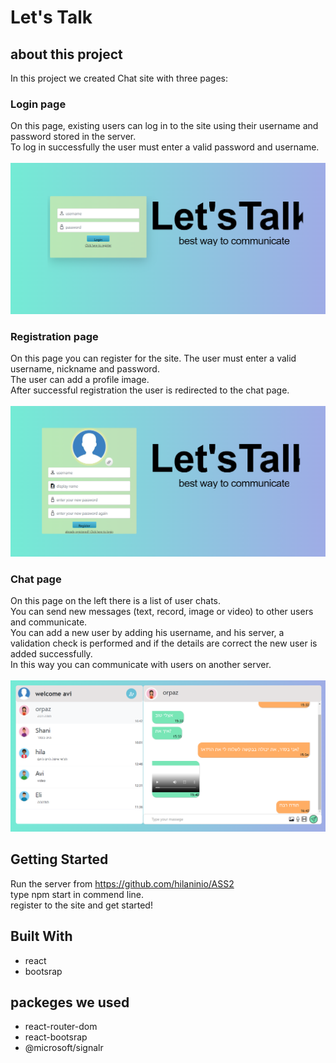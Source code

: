 # Let's Talk 

## about this project
In this project we created Chat site with three pages:

### Login page
On this page, existing users can log in to the site using their username and password stored in the server.<br>
To log in successfully the user must enter a valid password and username.<br>
<br>
![Image](./src/LoginPageImg.png)

### Registration page
On this page you can register for the site. The user must enter a valid username, nickname and password. <br>
The user can add a profile image.<br>
After successful registration the user is redirected to the chat page.<br>
<br>
![Image](./src/registerpage.png)

### Chat page
On this page on the left there is a list of user chats. <br>
You can send new messages (text, record, image or video) to other users and communicate.<br>
You can add a new user by adding his username, and his server, a validation check is performed and if the details are correct the new user is added successfully.<br>
In this way you can communicate with users on another server.<br>
<br>
![Image](./src/ChatPageImg.png)

## Getting Started
Run the server from https://github.com/hilaninio/ASS2 <br>
type npm start in commend line. <br>
register to the site and get started!<br>

## Built With

* react
* bootsrap

## packeges we used

* react-router-dom
* react-bootsrap
* @microsoft/signalr
